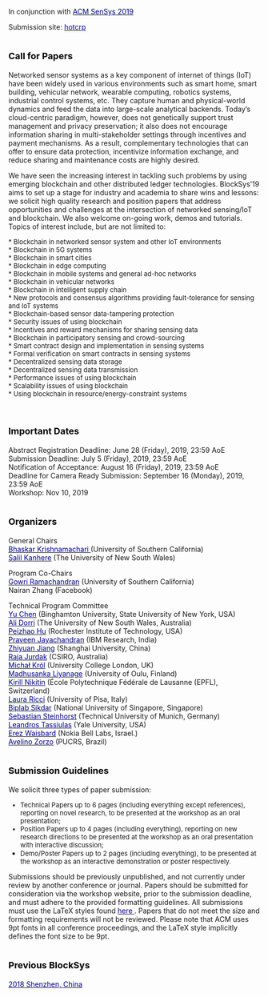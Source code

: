 In conjunction with [<font color="darkblue">ACM SenSys 2019</font>](http://sensys.acm.org/2019/)<br/>

Submission site: [<font color="darkblue">hotcrp</font>](https://blocksys19.hotcrp.com/)<br/>

# <font color="black" size="4"><b> Call for Papers </b></font>

Networked sensor systems as a key component of internet of things (IoT) have been widely used in various environments such as smart home, smart building, vehicular network, wearable computing, robotics systems, industrial control systems, etc. They capture human and physical-world dynamics and feed the data into large-scale analytical backends. Today’s cloud-centric paradigm, however, does not genetically support trust management and privacy preservation; it also does not encourage information sharing in multi-stakeholder settings through incentives and payment mechanisms. As a result, complementary technologies that can offer to ensure data protection, incentivize information exchange, and reduce sharing and maintenance costs are highly desired.

We have seen the increasing interest in tackling such problems by using emerging blockchain and other distributed ledger technologies. BlockSys’19 aims to set up a stage for industry and academia to share wins and lessons: we solicit high quality research and position papers that address opportunities and challenges at the intersection of networked sensing/IoT and blockchain. We also welcome on-going work, demos and tutorials. Topics of interest include, but are not limited to:

  <font size="2.75">
  * Blockchain in networked sensor system and other IoT environments<br/>
  * Blockchain in 5G systems<br/>
  * Blockchain in smart cities<br/>
  * Blockchain in edge computing<br/>
  * Blockchain in mobile systems and general ad-hoc networks<br/>
  * Blockchain in vehicular networks<br/>
  * Blockchain in intelligent supply chain<br/>
  * New protocols and consensus algorithms providing fault-tolerance for sensing and IoT systems<br/>
  * Blockchain-based sensor data-tampering protection<br/>
  * Security issues of using blockchain<br/>
  * Incentives and reward mechanisms for sharing sensing data<br/>
  * Blockchain in participatory sensing and crowd-sourcing<br/>
  * Smart contract design and implementation in sensing systems<br/>
  * Formal verification on smart contracts in sensing systems<br/>
  * Decentralized sensing data storage<br/>
  * Decentralized sensing data transmission<br/>
  * Performance issues of using blockchain<br/>
  * Scalability issues of using blockchain<br/>
  * Using blockchain in resource/energy-constraint systems<br/>
  </font><br/>

# <font color="black" size="4"><b> Important Dates</b> </font>

Abstract Registration Deadline: June 28 (Friday), 2019, 23:59 AoE<br/>
Submission Deadline: July 5 (Friday), 2019, 23:59 AoE<br/>
Notification of Acceptance: August 16 (Friday), 2019, 23:59 AoE<br/>
Deadline for Camera Ready Submission: September 16 (Monday), 2019, 23:59 AoE<br/>
Workshop: Nov 10, 2019<br/>

# <font color="black" size="4"><b> Organizers</b> </font>

General Chairs<br/>
  [<font color="darkblue">Bhaskar Krishnamachari </font>](http://ceng.usc.edu/~bkrishna/) (University of Southern California)<br/>
  [<font color="darkblue">Salil Kanhere</font>](https://salilkanhere.net/) (The University of New South Wales)<br/>

Program Co-Chairs<br/>
  [<font color="darkblue">Gowri Ramachandran</font>](http://cci.usc.edu/index.php/gowri/) (University of Southern California)<br/>
  Nairan Zhang (Facebook)<br/>

Technical Program Committee<br/>
    [<font color="darkblue">Yu Chen</font>](http://harvey.binghamton.edu/~ychen/) (Binghamton University, State University of New York, USA)<br/>
    [<font color="darkblue">Ali Dorri</font>](http://scholar.google.com/citations?user=pxA8dzYAAAAJ&hl=en) (The University of New South Wales, Australia)<br/>
    [<font color="darkblue">Peizhao Hu</font>](https://www.cs.rit.edu/~ph/) (Rochester Institute of Technology, USA)<br/>
    [<font color="darkblue">Praveen Jayachandran</font>](https://researcher.watson.ibm.com/researcher/view.php?person=in-praveen.j) (IBM Research, India)<br/>
    [<font color="darkblue">Zhiyuan Jiang</font>](https://zhiyuan-jiang.github.io/) (Shanghai University, China)<br/>
    [<font color="darkblue">Raja Jurdak</font>](https://people.csiro.au/J/R/Raja-Jurdak) (CSIRO, Australia)<br/>
    [<font color="darkblue">Michał Kr&oacute;l</font>](https://www.ucl.ac.uk/iccs/dr-michal-krol) (University College London, UK)<br/>
    [<font color="darkblue">Madhusanka Liyanage</font>](https://www.oulu.fi/university/researcher/madhusanka-liyanage) (University of Oulu, Finland)<br/>
    [<font color="darkblue">Kirill Nikitin</font>](https://nikirill.com/) (École Polytechnique Fédérale de Lausanne (EPFL), Switzerland)<br/>
    [<font color="darkblue">Laura Ricci</font>](http://pages.di.unipi.it/ricci/) (University of Pisa, Italy)<br/>
    [<font color="darkblue">Biplab Sikdar</font>](https://www.eng.nus.edu.sg/ece/staff/biplab-sikdar/) (National University of Singapore, Singapore)<br/>
    [<font color="darkblue">Sebastian Steinhorst</font>](https://www.professoren.tum.de/en/steinhorst-sebastian/) (Technical University of Munich, Germany)<br/>
    [<font color="darkblue">Leandros Tassiulas</font>](https://seas.yale.edu/faculty-research/faculty-directory/leandros-tassiulas) (Yale University, USA)<br/>
    [<font color="darkblue">Erez Waisbard</font>](https://www.bell-labs.com/usr/erez.waisbard) (Nokia Bell Labs, Israel.)<br/>
    [<font color="darkblue">Avelino Zorzo</font>](https://www.inf.pucrs.br/zorzo/) (PUCRS, Brazil)<br/>

# <font color="black" size="4"><b> Submission Guidelines</b> </font>

We solicit three types of paper submission:
  <font size="2.75">
  * Technical Papers up to 6 pages (including everything except references), reporting on novel research, to be presented at the workshop as an oral presentation;
  * Position Papers up to 4 pages (including everything), reporting on new research directions to be presented at the workshop as an oral presentation with interactive discussion;
  * Demo/Poster Papers up to 2 pages (including everything), to be presented at the workshop as an interactive demonstration or poster respectively.
  </font><br/>

Submissions should be previously unpublished, and not currently under review by another conference or journal. Papers should be submitted for consideration via the workshop website, prior to the submission deadline, and must adhere to the provided formatting guidelines. All submissions must use the LaTeX styles found [<font color="darkblue">here </font>](https://www.acm.org/publications/proceedings-template). Papers that do not meet the size and formatting requirements will not be reviewed. Please note that ACM uses 9pt fonts in all conference proceedings, and the LaTeX style implicitly defines the font size to be 9pt.     

# <font color="black" size="4"><b> Previous BlockSys</b> </font>

[<font color="darkblue">2018 Shenzhen, China</font>](https://sensysblockchain.github.io/2018)<br/>
